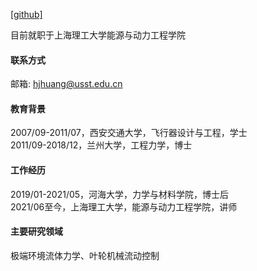 
[[github]](https://github.com/cts-97)

目前就职于上海理工大学能源与动力工程学院

#### 联系方式

邮箱: hjhuang@usst.edu.cn

#### 教育背景
2007/09-2011/07，西安交通大学，飞行器设计与工程，学士\
2011/09-2018/12，兰州大学，工程力学，博士

#### 工作经历
2019/01-2021/05，河海大学，力学与材料学院，博士后\
2021/06至今，上海理工大学，能源与动力工程学院，讲师

#### 主要研究领域
极端环境流体力学、叶轮机械流动控制

